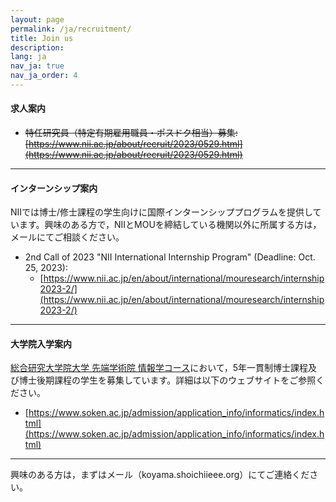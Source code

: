 ```yaml
---
layout: page
permalink: /ja/recruitment/
title: Join us
description:
lang: ja 
nav_ja: true
nav_ja_order: 4
---
```


#### 求人案内

- ~~特任研究員（特定有期雇用職員・ポスドク相当）募集: [https://www.nii.ac.jp/about/recruit/2023/0529.html](https://www.nii.ac.jp/about/recruit/2023/0529.html)~~

---

#### インターンシップ案内

NIIでは博士/修士課程の学生向けに国際インターンシッププログラムを提供しています。興味のある方で，NIIとMOUを締結している機関以外に所属する方は，メールにてご相談ください。

- 2nd Call of 2023 "NII International Internship Program" (Deadline: Oct. 25, 2023):
    - [https://www.nii.ac.jp/en/about/international/mouresearch/internship2023-2/](https://www.nii.ac.jp/en/about/international/mouresearch/internship2023-2/)

---

#### 大学院入学案内

[総合研究大学院大学 先端学術院 情報学コース](https://www.nii.ac.jp/graduate/)において，5年一貫制博士課程及び博士後期課程の学生を募集しています。詳細は以下のウェブサイトをご参照ください。

- [https://www.soken.ac.jp/admission/application_info/informatics/index.html](https://www.soken.ac.jp/admission/application_info/informatics/index.html)

---

興味のある方は，まずはメール（koyama.shoichi<i class="fas fa-at"></i>ieee.org）にてご連絡ください。